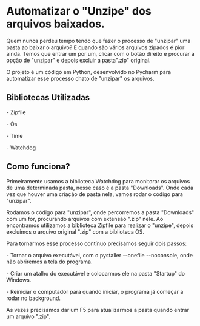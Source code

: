 <h1> Automatizar o "Unzipe" dos arquivos baixados. </h1>
<p>Quem nunca perdeu tempo tendo que fazer o processo de "unzipar" uma pasta ao baixar o arquivo? E quando são vários arquivos zipados é pior ainda. Temos que entrar um por um, clicar com o botão direito e procurar a opção de "unzipar" e depois excluir a pasta".zip" original.</p> 
<p>O projeto é um código em Python, desenvolvido no Pycharm para automatizar esse processo chato de "unzipar" os arquivos.</p>

<h2> Bibliotecas Utilizadas </h2>
<p>- Zipfile</p>
<p>- Os</p>
<p>- Time</p>
<p>- Watchdog</p>

<h2> Como funciona? </h2>
<p>Primeiramente usamos a biblioteca Watchdog para monitorar os arquivos de uma determinada pasta, nesse caso é a pasta "Downloads". Onde cada vez que houver uma criação de pasta nela, vamos rodar o código para "unzipar".</p>
<p>Rodamos o código para "unzipar", onde percorremos a pasta "Downloads" com um for, procurando arquivos com extensão ".zip" nele. Ao encontramos utilizamos a biblioteca Zipfile para realizar o "unzipe", depois excluímos o arquivo original ".zip" com a biblioteca OS.</p>
<p>Para tornarmos esse processo contínuo precisamos seguir dois passos:</p>
<p>- Tornar o arquivo executável, com o pystaller --onefile --noconsole, onde não abriremos a tela do programa.</p>
<p>- Criar um atalho do executável e colocarmos ele na pasta "Startup" do Windows.</p>
<p>- Reiniciar o computador para quando iniciar, o programa já começar a rodar no background.</p>

<p>As vezes precisamos dar um F5 para atualizarmos a pasta quando entrar um arquivo ".zip".</p>
